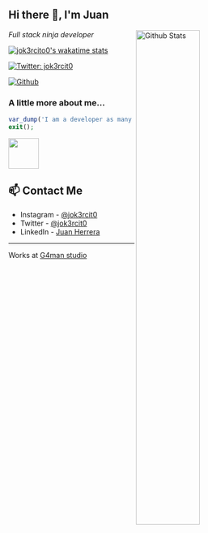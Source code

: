 <h2> Hi there 👋, I'm Juan</h2>

<img width="50%" align="right" alt="Github Stats" src="https://github-readme-stats.vercel.app/api?username=jok3rcito0&count_private=true&show_icons=true" />

<p><em>Full stack ninja developer</em></p>

[![jok3rcito0's wakatime stats](https://github-readme-stats.vercel.app/api/wakatime?username=jok3rcito0)](https://github.com/anuraghazra/github-readme-stats)

[![Twitter: jok3rcit0](https://img.shields.io/twitter/follow/jok3rcit0?style=social)](https://twitter.com/jok3rcit0)

[![Github](https://img.shields.io/github/last-commit/jok3rcito0/jok3rcito0)](https://github.com/jok3rcito0/jok3rcito0)


### A little more about me...  

```php
var_dump('I am a developer as many others, check out my blog to know more about me!');
exit();
```

[<img src="https://jok3r.site/images/logo.png" width="60">](https://jok3r.site?from=github)


## 📫 Contact Me
- Instagram - [@jok3rcit0](https://www.instagram.com/jok3rcit0)
- Twitter - [@jok3rcit0](https://twitter.com/jok3rcit0)
- LinkedIn - [Juan Herrera](https://www.linkedin.com/in/juaniman/)

---

Works at [G4man studio](https://g4man.studio/)
